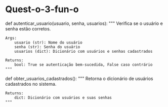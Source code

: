 # Quest-o-3-fun-o
def autenticar_usuario(usuario, senha, usuarios):
    """
    Verifica se o usuário e senha estão corretos.
    
    Args:
        usuario (str): Nome do usuário
        senha (str): Senha do usuário
        usuarios (dict): Dicionário com usuários e senhas cadastrados
    
    Returns:
        bool: True se autenticação bem-sucedida, False caso contrário
    """
   


def obter_usuarios_cadastrados():
    """
    Retorna o dicionário de usuários cadastrados no sistema.
    
    Returns:
        dict: Dicionário com usuários e suas senhas
    """
